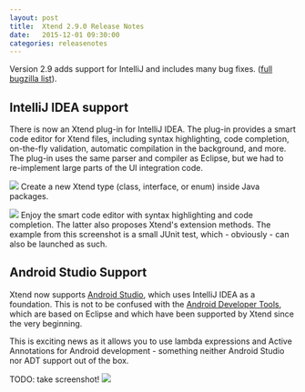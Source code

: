```yaml
---
layout: post
title:  Xtend 2.9.0 Release Notes
date:   2015-12-01 09:30:00
categories: releasenotes
---
```


Version 2.9 adds support for IntelliJ and includes many bug fixes. ([full bugzilla list](https://bugs.eclipse.org/bugs/buglist.cgi?bug_status=RESOLVED&bug_status=VERIFIED&bug_status=CLOSED&list_id=11217573&query_format=advanced&status_whiteboard=v2.9&status_whiteboard_type=allwordssubstr)).


## IntelliJ IDEA support

There is now an Xtend plug-in for IntelliJ IDEA. The plug-in provides a smart code editor for Xtend files, including syntax highlighting, code completion, on-the-fly validation, automatic compilation in the background, and more. The plug-in uses the same parser and compiler as Eclipse, but we had to re-implement large parts of the UI integration code.

![]({{site.baseurl}}/images/releasenotes/2_9_0_intellij_new_xtend_type.png)
Create a new Xtend type (class, interface, or enum) inside Java packages.

![]({{site.baseurl}}/images/releasenotes/2_9_0_intellij_editor.png)
Enjoy the smart code editor with syntax highlighting and code completion. The latter also proposes Xtend's extension methods. The example from this screenshot is a small JUnit test, which - obviously - can also be launched as such.  


## Android Studio Support

Xtend now supports [Android Studio](http://developer.android.com/tools/revisions/studio.html), which uses IntelliJ IDEA as a foundation. This is not to be confused with the [Android Developer Tools](http://developer.android.com/tools/help/adt.html), which are based on Eclipse and which have been supported by Xtend since the very beginning. 

This is exciting news as it allows you to use lambda expressions and Active Annotations for Android development - something neither Android Studio nor ADT support out of the box.

TODO: take screenshot!
![]({{site.baseurl}}/images/releasenotes/2_8_some_IntelliJ_image.png)

